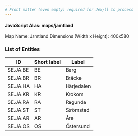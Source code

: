 ```yaml
---
# Front matter (even empty) required for Jekyll to process
---
```


#### JavaScript Alias: maps/jamtland

Map Name: Jamtland
Dimensions (Width x Height): 400x580





### List of Entities

ID | Short label | Label
---|---|---|
SE.JA.BE|BE|Berg
SE.JA.BR|BR|Bräcke
SE.JA.HA|HA|Härjedalen
SE.JA.KR|KR|Krokom
SE.JA.RA|RA|Ragunda
SE.JA.ST|ST|Strömstad
SE.JA.AR|AR|Åre
SE.JA.OS|OS|Östersund

